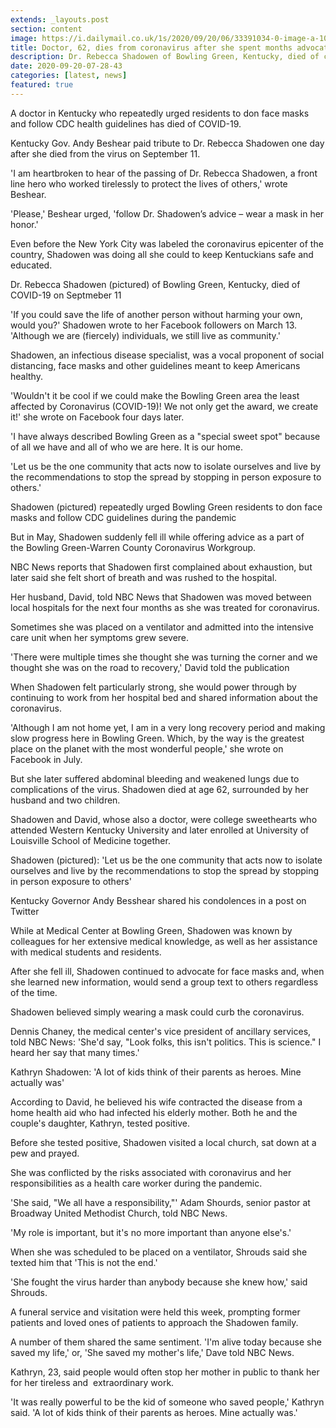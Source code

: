 ```yaml
---
extends: _layouts.post
section: content
image: https://i.dailymail.co.uk/1s/2020/09/20/06/33391034-0-image-a-107_1600581057221.jpg 
title: Doctor, 62, dies from coronavirus after she spent months advocating for face masks in Kentucky  
description: Dr. Rebecca Shadowen of Bowling Green, Kentucky, died of coronavirus on September 11 after she spent months advocating for proper social distancing and face masks during the pandemic 
date: 2020-09-20-07-28-43 
categories: [latest, news] 
featured: true 
--- 
```

A doctor in Kentucky who repeatedly urged residents to don face masks and follow CDC health guidelines has died of COVID-19.

Kentucky Gov. Andy Beshear paid tribute to Dr. Rebecca Shadowen one day after she died from the virus on September 11.

'I am heartbroken to hear of the passing of Dr. Rebecca Shadowen, a front line hero who worked tirelessly to protect the lives of others,' wrote Beshear.

'Please,' Beshear urged, 'follow Dr. Shadowen’s advice – wear a mask in her honor.' 

Even before the New York City was labeled the coronavirus epicenter of the country, Shadowen was doing all she could to keep Kentuckians safe and educated.

Dr. Rebecca Shadowen (pictured) of Bowling Green, Kentucky, died of COVID-19 on Septmeber 11 

'If you could save the life of another person without harming your own, would you?' Shadowen wrote to her Facebook followers on March 13. 'Although we are (fiercely) individuals, we still live as community.'

Shadowen, an infectious disease specialist, was a vocal proponent of social distancing, face masks and other guidelines meant to keep Americans healthy.

'Wouldn't it be cool if we could make the Bowling Green area the least affected by Coronavirus (COVID-19)! We not only get the award, we create it!' she wrote on Facebook four days later.

'I have always described Bowling Green as a "special sweet spot" because of all we have and all of who we are here. It is our home. 

'Let us be the one community that acts now to isolate ourselves and live by the recommendations to stop the spread by stopping in person exposure to others.'

Shadowen (pictured) repeatedly urged Bowling Green residents to don face masks and follow CDC guidelines during the pandemic 

But in May, Shadowen suddenly fell ill while offering advice as a part of the Bowling Green-Warren County Coronavirus Workgroup. 

NBC News reports that Shadowen first complained about exhaustion, but later said she felt short of breath and was rushed to the hospital.

Her husband, David, told NBC News that Shadowen was moved between local hospitals for the next four months as she was treated for coronavirus.

Sometimes she was placed on a ventilator and admitted into the intensive care unit when her symptoms grew severe.

'There were multiple times she thought she was turning the corner and we thought she was on the road to recovery,' David told the publication

When Shadowen felt particularly strong, she would power through by continuing to work from her hospital bed and shared information about the coronavirus.

'Although I am not home yet, I am in a very long recovery period and making slow progress here in Bowling Green. Which, by the way is the greatest place on the planet with the most wonderful people,' she wrote on Facebook in July.

But she later suffered abdominal bleeding and weakened lungs due to complications of the virus. Shadowen died at age 62, surrounded by her husband and two children.

Shadowen and David, whose also a doctor, were college sweethearts who attended Western Kentucky University and later enrolled at University of Louisville School of Medicine together.

Shadowen (pictured): 'Let us be the one community that acts now to isolate ourselves and live by the recommendations to stop the spread by stopping in person exposure to others'

Kentucky Governor Andy Besshear shared his condolences in a post on Twitter 

While at Medical Center at Bowling Green, Shadowen was known by colleagues for her extensive medical knowledge, as well as her assistance with medical students and residents.

After she fell ill, Shadowen continued to advocate for face masks and, when she learned new information, would send a group text to others regardless of the time.

Shadowen believed simply wearing a mask could curb the coronavirus.

Dennis Chaney, the medical center's vice president of ancillary services, told NBC News: 'She'd say, "Look folks, this isn't politics. This is science." I heard her say that many times.'

Kathryn Shadowen: 'A lot of kids think of their parents as heroes. Mine actually was'

According to David, he believed his wife contracted the disease from a home health aid who had infected his elderly mother. Both he and the couple's daughter, Kathryn, tested positive.

Before she tested positive, Shadowen visited a local church, sat down at a pew and prayed.  

She was conflicted by the risks associated with coronavirus and her responsibilities as a health care worker during the pandemic.

'She said, "We all have a responsibility,"' Adam Shourds, senior pastor at Broadway United Methodist Church, told NBC News.

'My role is important, but it's no more important than anyone else's.' 

When she was scheduled to be placed on a ventilator, Shrouds said she texted him that 'This is not the end.'

'She fought the virus harder than anybody because she knew how,' said Shrouds.

A funeral service and visitation were held this week, prompting former patients and loved ones of patients to approach the Shadowen family.

A number of them shared the same sentiment. 'I'm alive today because she saved my life,' or, 'She saved my mother's life,' Dave told NBC News.

Kathryn, 23, said people would often stop her mother in public to thank her for her tireless and  extraordinary work.

'It was really powerful to be the kid of someone who saved people,' Kathryn said. 'A lot of kids think of their parents as heroes. Mine actually was.'

